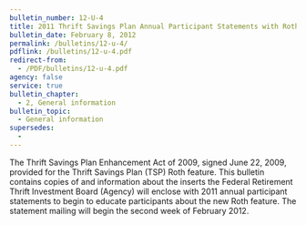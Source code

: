 ```yaml
---
bulletin_number: 12-U-4
title: 2011 Thrift Savings Plan Annual Participant Statements with Roth Introductory Information Enclosed
bulletin_date: February 8, 2012
permalink: /bulletins/12-u-4/
pdflink: /bulletins/12-u-4.pdf
redirect-from:
  - /PDF/bulletins/12-u-4.pdf
agency: false
service: true
bulletin_chapter:
  - 2, General information
bulletin_topic:
  - General information
supersedes:
  -
---
```


The Thrift Savings Plan Enhancement Act of 2009, signed June 22, 2009, provided for the Thrift Savings Plan (TSP) Roth feature. This bulletin contains copies of and information about the inserts the Federal Retirement Thrift Investment Board (Agency) will enclose with 2011 annual participant statements to begin to educate participants about the new Roth feature. The statement mailing will begin the second week of February 2012.
